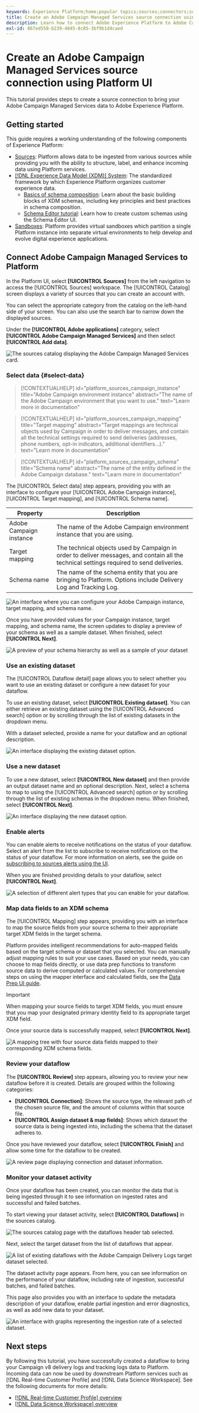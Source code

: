 ```yaml
---
keywords: Experience Platform;home;popular topics;sources;connectors;source connectors;campaign;campaign managed services
title: Create an Adobe Campaign Managed Services source connection using Platform UI
description: Learn how to connect Adobe Experience Platform to Adobe Campaign Managed Services using Platform UI.
exl-id: 067ed558-b239-4845-8c85-3bf9b1d4caed
---
```

# Create an Adobe Campaign Managed Services source connection using Platform UI

This tutorial provides steps to create a source connection to bring your Adobe Campaign Managed Services data to Adobe Experience Platform.

## Getting started

This guide requires a working understanding of the following components of Experience Platform:

* [Sources](../../../../home.md): Platform allows data to be ingested from various sources while providing you with the ability to structure, label, and enhance incoming data using Platform services.
* [[!DNL Experience Data Model (XDM)] System](../../../../../xdm/home.md): The standardized framework by which Experience Platform organizes customer experience data.
    * [Basics of schema composition](../../../../../xdm/schema/composition.md): Learn about the basic building blocks of XDM schemas, including key principles and best practices in schema composition.
    * [Schema Editor tutorial](../../../../../xdm/tutorials/create-schema-ui.md): Learn how to create custom schemas using the Schema Editor UI.
* [Sandboxes](../../../../../sandboxes/home.md): Platform provides virtual sandboxes which partition a single Platform instance into separate virtual environments to help develop and evolve digital experience applications.

## Connect Adobe Campaign Managed Services to Platform

In the Platform UI, select **[!UICONTROL Sources]** from the left navigation to access the [!UICONTROL Sources] workspace. The [!UICONTROL Catalog] screen displays a variety of sources that you can create an account with.

You can select the appropriate category from the catalog on the left-hand side of your screen. You can also use the search bar to narrow down the displayed sources.

Under the **[!UICONTROL Adobe applications]** category, select **[!UICONTROL Adobe Campaign Managed Services]** and then select **[!UICONTROL Add data]**.

![The sources catalog displaying the Adobe Campaign Managed Services card.](../../../../images/tutorials/create/campaign/catalog.png)

### Select data {#select-data}

>[!CONTEXTUALHELP]
>id="platform_sources_campaign_instance"
>title="Adobe Campaign environment instance"
>abstract="The name of the Adobe Campaign environment that you want to use."
>text="Learn more in documentation"

>[!CONTEXTUALHELP]
>id="platform_sources_campaign_mapping"
>title="Target mapping"
>abstract="Target mappings are technical objects used by Campaign in order to deliver messages, and contain all the technical settings required to send deliveries (addresses, phone numbers, opt-in indicators, additional identifiers…)."
>text="Learn more in documentation"

>[!CONTEXTUALHELP]
>id="platform_sources_campaign_schema"
>title="Schema name"
>abstract="The name of the entity defined in the Adobe Campaign database."
>text="Learn more in documentation"

The [!UICONTROL Select data] step appears, providing you with an interface to configure your [!UICONTROL Adobe Campaign instance], [!UICONTROL Target mapping], and [!UICONTROL Schema name].

| Property | Description |
| --- | --- |
| Adobe Campaign instance | The name of the Adobe Campaign environment instance that you are using. |
| Target mapping | The technical objects used by Campaign in order to deliver messages, and contain all the technical settings required to send deliveries. |
| Schema name | The name of the schema entity that you are bringing to Platform. Options include Delivery Log and Tracking Log. |

![An interface where you can configure your Adobe Campaign instance, target mapping, and schema name.](../../../../images/tutorials/create/campaign/select-data.png)

Once you have provided values for your Campaign instance, target mapping, and schema name, the screen updates to display a preview of your schema as well as a sample dataset. When finished, select **[!UICONTROL Next]**.

![A preview of your schema hierarchy as well as a sample of your dataset](../../../../images/tutorials/create/campaign/preview.png)

### Use an existing dataset

The [!UICONTROL Dataflow detail] page allows you to select whether you want to use an existing dataset or configure a new dataset for your dataflow.

To use an existing dataset, select **[!UICONTROL Existing dataset]**. You can either retrieve an existing dataset using the [!UICONTROL Advanced search] option or by scrolling through the list of existing datasets in the dropdown menu.

With a dataset selected, provide a name for your dataflow and an optional description.

![An interface displaying the existing dataset option.](../../../../images/tutorials/create/campaign/existing-dataset.png)

### Use a new dataset

To use a new dataset, select **[!UICONTROL New dataset]** and then provide an output dataset name and an optional description. Next, select a schema to map to using the [!UICONTROL Advanced search] option or by scrolling through the list of existing schemas in the dropdown menu. When finished, select **[!UICONTROL Next]**.

![An interface displaying the new dataset option.](../../../../images/tutorials/create/campaign/new-dataset.png)

### Enable alerts

You can enable alerts to receive notifications on the status of your dataflow. Select an alert from the list to subscribe to receive notifications on the status of your dataflow. For more information on alerts, see the guide on [subscribing to sources alerts using the UI](../alerts.md).

When you are finished providing details to your dataflow, select **[!UICONTROL Next]**.

![A selection of different alert types that you can enable for your dataflow.](../../../../images/tutorials/create/campaign/alerts.png)

### Map data fields to an XDM schema

The [!UICONTROL Mapping] step appears, providing you with an interface to map the source fields from your source schema to their appropriate target XDM fields in the target schema.

Platform provides intelligent recommendations for auto-mapped fields based on the target schema or dataset that you selected. You can manually adjust mapping rules to suit your use cases. Based on your needs, you can choose to map fields directly, or use data prep functions to transform source data to derive computed or calculated values. For comprehensive steps on using the mapper interface and calculated fields, see the [Data Prep UI guide](../../../../../data-prep/ui/mapping.md).

>[!IMPORTANT]
>
>When mapping your source fields to target XDM fields, you must ensure that you map your designated primary identity field to its appropriate target XDM field.

Once your source data is successfully mapped, select **[!UICONTROL Next]**.

![A mapping tree with four source data fields mapped to their corresponding XDM schema fields.](../../../../images/tutorials/create/campaign/mapping.png)

### Review your dataflow

The **[!UICONTROL Review]** step appears, allowing you to review your new dataflow before it is created. Details are grouped within the following categories:

* **[!UICONTROL Connection]**: Shows the source type, the relevant path of the chosen source file, and the amount of columns within that source file.
* **[!UICONTROL Assign dataset & map fields]**: Shows which dataset the source data is being ingested into, including the schema that the dataset adheres to.

Once you have reviewed your dataflow, select **[!UICONTROL Finish]** and allow some time for the dataflow to be created.

![A review page displaying connection and dataset information.](../../../../images/tutorials/create/campaign/review.png)

### Monitor your dataset activity

Once your dataflow has been created, you can monitor the data that is being ingested through it to see information on ingested rates and successful and failed batches.

To start viewing your dataset activity, select **[!UICONTROL Dataflows]** in the sources catalog.

![The sources catalog page with the dataflows header tab selected.](../../../../images/tutorials/create/campaign/dataflows.png)

Next, select the target dataset from the list of dataflows that appear.

![A list of existing dataflows with the Adobe Campaign Delivery Logs target dataset selected.](../../../../images/tutorials/create/campaign/target-dataset.png)

The dataset activity page appears. From here, you can see information on the performance of your dataflow, including rate of ingestion, successful batches, and failed batches. 

This page also provides you with an interface to update the metadata description of your dataflow, enable partial ingestion and error diagnostics, as well as add new data to your dataset.

![An interface with graphs representing the ingestion rate of a selected dataset.](../../../../images/tutorials/create/campaign/dataset-activity.png)

## Next steps

By following this tutorial, you have successfully created a dataflow to bring your Campaign v8 delivery logs and tracking logs data to Platform. Incoming data can now be used by downstream Platform services such as [!DNL Real-time Customer Profile] and [!DNL Data Science Workspace]. See the following documents for more details:

* [[!DNL Real-time Customer Profile] overview](../../../../../profile/home.md)
* [[!DNL Data Science Workspace] overview](../../../../../data-science-workspace/home.md)
